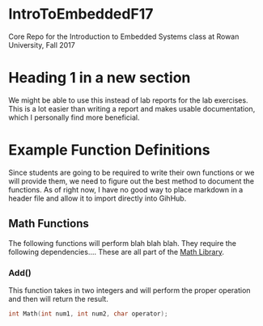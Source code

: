 # IntroToEmbeddedF17
Core Repo for the Introduction to Embedded Systems class at Rowan University, Fall 2017

# Heading 1 in a new section
We might be able to use this instead of lab reports for the lab exercises. This is a lot easier than writing a report and makes usable documentation, which I personally find more beneficial.

# Example Function Definitions
Since students are going to be required to write their own functions or we will provide them, we need to figure out the best method to document the functions. As of right now, I have no good way to place markdown in a header file and allow it to import directly into GihHub. 
## Math Functions
The following functions will perform blah blah blah. They require the following dependencies.... These are all part of the [Math Library](https://github.com/RU09342/lab-1-intro-to-git-c-and-msp430-Russty32280/tree/master/Lab1/Assignment).

### Add()
This function takes in two integers and will perform the proper operation and then will return the result.
```c
int Math(int num1, int num2, char operator);
```

